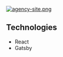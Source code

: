 [![agency-site.png](https://i.postimg.cc/9Qhzf5dS/agency-site.png)](https://agency-site-hb.netlify.app/)

## Technologies
- React
- Gatsby

